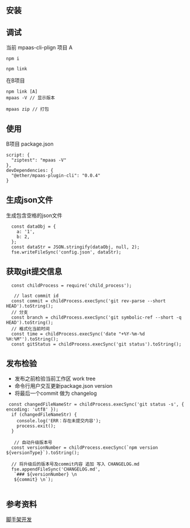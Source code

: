 ###

## 安装


## 调试
当前 mpaas-cli-plign 项目 A
```
npm i 

npm link
```

在B项目 

```
npm link [A]
mpaas -V // 显示版本

mpaas zip // 打包
```



## 使用
B项目 package.json

```
script: {
  "ziptest": "mpaas -V"
},
devDependencies: {
  "@ether/mpaas-plugin-cli": "0.0.4"
}

```

## 生成json文件
生成包含空格的json文件

```
  const dataObj = {
    a: '1',
    b: 2,
  };
  const dataStr = JSON.stringify(dataObj, null, 2);
  fse.writeFileSync('config.json', dataStr);
```

## 获取git提交信息

```
  const childProcess = require('child_process');

   // last commit id
  const commit = childProcess.execSync('git rev-parse --short HEAD').toString();
  // 分支
  const branch = childProcess.execSync('git symbolic-ref --short -q HEAD').toString();
  // 格式化当前时间
  const time = childProcess.execSync('date "+%Y-%m-%d %H:%M"').toString();
  const gitStatus = childProcess.execSync('git status').toString();

```

## 发布检验
- 发布之前检验当前工作区 work tree
- 命令行用户交互更新package.json version
- 将最后一个commit 做为 changelog

```
 const changedFileNameStr = childProcess.execSync('git status -s', { encoding: 'utf8' });
  if (changedFileNameStr) {
    console.log('ERR：存在未提交内容');
    process.exit();
  }

   // 自动升级版本号
  const versionNumber = childProcess.execSync(`npm version ${versionType}`).toString();

  // 将升级后的版本号及commit内容 追加 写入 CHANGELOG.md
  fse.appendFileSync('CHANGELOG.md',
   `### ${versionNumber} \n
   ${commit} \n`);
   

```

## 参考资料
[脚手架开发](https://juejin.cn/post/6879265583205089287)



